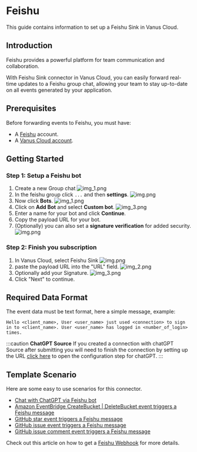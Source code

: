 # Feishu

This guide contains information to set up a Feishu Sink in Vanus Cloud.

## Introduction

Feishu provides a powerful platform for team communication and collaboration.

With Feishu Sink connector in Vanus Cloud, you can easily forward real-time updates to a Feishu group chat, allowing your team to stay up-to-date on all events generated by your application.

## Prerequisites

Before forwarding events to Feishu, you must have:

- A [Feishu](https://www.feishu.cn) account.
- A [Vanus Cloud account](https://cloud.vanus.ai).

## Getting Started

### Step 1: Setup a Feishu bot
1. Create a new Group chat
![img_1.png](images/img_1.png)
2. In the feishu group click `...` and then **settings**.
![img.png](images/feishu-settings.png)
3. Now click **Bots**.
   ![img_1.png](images/feishu-bot.png)
4. Click on **Add Bot** and select **Custom bot**.
   ![img_3.png](images/feishu-add-custom-bot.png)
5. Enter a name for your bot and click **Continue**.
6. Copy the payload URL for your bot.
7. (Optionally) you can also set a **signature verification** for added security.
   ![img.png](images/feishu-signature.png)

### Step 2: Finish you subscription

1. In Vanus Cloud, select Feishu Sink
![img.png](images/img.png)
2. paste the payload URL into the "URL" field.
![img_2.png](images/img_2.png)
3. Optionally add your Signature.
![img_3.png](images/img_3.png)
4. Click "Next" to continue.


## Required Data Format
The event data must be text format, here a simple message, example:

```text
Hello <client_name>, User <user_name> just used <connection> to sign in to <client_name>. User <user_name> has logged in <number_of_login> times.
```

:::caution
**ChatGPT Source**
If you created a connection with chatGPT Source after submitting you will need to finish the connection by setting up
the URL [click here](../../source/chatgpt/setup.md) to open the configuration step for chatGPT.
:::


## Template Scenario
Here are some easy to use scenarios for this connector.

- [Chat with ChatGPT via Feishu bot](https://cloud.vanus.ai/connections/wizard?source=chatgpt&sink=http&id=20230329_0)
- [Amazon EventBridge CreateBucket | DeleteBucket event triggers a Feishu message](https://cloud.vanus.ai/connections/wizard?source=aws-eventbridge&sink=http&id=20230329_1)
- [GitHub star event triggers a Feishu message](https://cloud.vanus.ai/connections/wizard?source=github&sink=http&id=20230306_1)
- [GitHub issue event triggers a Feishu message](https://cloud.vanus.ai/connections/wizard?source=github&sink=http&id=20230307_2)
- [GitHub issue comment event triggers a Feishu message](https://cloud.vanus.ai/connections/wizard?source=github&sink=http&id=20230307_3)



Check out this article on how to get a [Feishu Webhook](https://www.vanus.ai/blog/retrieve-feishu-webhook-url/) for more details.